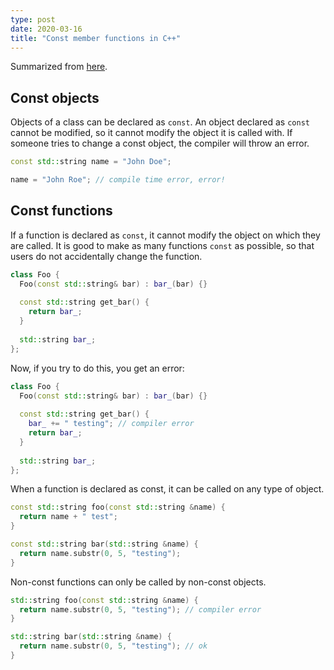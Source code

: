 ```yaml
---
type: post
date: 2020-03-16
title: "Const member functions in C++"
---
```


Summarized from [here](https://www.geeksforgeeks.org/const-member-functions-c/).

## Const objects

Objects of a class can be declared as `const`. An object declared as `const` cannot be modified, so it cannot modify the object it is called with. If someone tries to change a const object, the compiler will throw an error.

```c++
const std::string name = "John Doe";

name = "John Roe"; // compile time error, error!
```

## Const functions

If a function is declared as `const`, it cannot modify the object on which they are called. It is good to make as many functions `const` as possible, so that users do not accidentally change the function.

```c++
class Foo {
  Foo(const std::string& bar) : bar_(bar) {}
  
  const std::string get_bar() {
    return bar_;
  }
  
  std::string bar_;
};
```
Now, if you try to do this, you get an error:
```c++
class Foo {
  Foo(const std::string& bar) : bar_(bar) {}
  
  const std::string get_bar() {
    bar_ += " testing"; // compiler error
    return bar_;
  }
  
  std::string bar_;
};
```

When a function is declared as const, it can be called on any type of object.
```c++
const std::string foo(const std::string &name) {
  return name + " test";
}

const std::string bar(std::string &name) {
  return name.substr(0, 5, "testing");
}
```

Non-const functions can only be called by non-const objects.
```c++
std::string foo(const std::string &name) {
  return name.substr(0, 5, "testing"); // compiler error
}

std::string bar(std::string &name) {
  return name.substr(0, 5, "testing"); // ok
}
```

